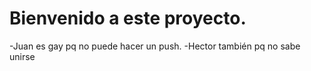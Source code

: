 # Bienvenido a este proyecto. 
-Juan es gay pq no puede hacer un push.
-Hector también pq no sabe unirse
